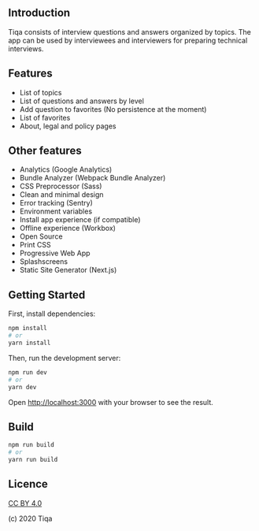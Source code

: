 ## Introduction

Tiqa consists of interview questions and answers organized by topics. The app can be used by interviewees and interviewers for preparing technical interviews.

## Features

- List of topics
- List of questions and answers by level
- Add question to favorites (No persistence at the moment)
- List of favorites
- About, legal and policy pages

## Other features

- Analytics (Google Analytics)
- Bundle Analyzer (Webpack Bundle Analyzer)
- CSS Preprocessor (Sass)
- Clean and minimal design
- Error tracking (Sentry)
- Environment variables
- Install app experience (if compatible)
- Offline experience (Workbox)
- Open Source
- Print CSS
- Progressive Web App
- Splashscreens
- Static Site Generator (Next.js)

## Getting Started

First, install dependencies:

```bash
npm install
# or
yarn install
```

Then, run the development server:

```bash
npm run dev
# or
yarn dev
```

Open [http://localhost:3000](http://localhost:3000) with your browser to see the result.

## Build

```bash
npm run build
# or
yarn run build
```

## Licence

[CC BY 4.0](https://creativecommons.org/licenses/by/4.0/)

(c) 2020 Tiqa
